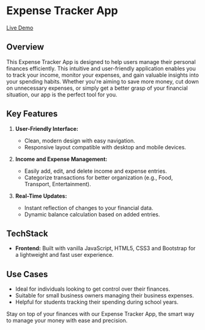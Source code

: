 # Expense Tracker App

[Live Demo](https://expensetracker-fc.netlify.app/)

## Overview

This Expense Tracker App is designed to help users manage their personal finances efficiently. This intuitive and user-friendly application enables you to track your income, monitor your expenses, and gain valuable insights into your spending habits. Whether you're aiming to save more money, cut down on unnecessary expenses, or simply get a better grasp of your financial situation, our app is the perfect tool for you.

## Key Features

1. **User-Friendly Interface:**

   - Clean, modern design with easy navigation.
   - Responsive layout compatible with desktop and mobile devices.

2. **Income and Expense Management:**

   - Easily add, edit, and delete income and expense entries.
   - Categorize transactions for better organization (e.g., Food, Transport, Entertainment).

3. **Real-Time Updates:**

   - Instant reflection of changes to your financial data.
   - Dynamic balance calculation based on added entries.

## TechStack

- **Frontend:** Built with vanilla JavaScript, HTML5, CSS3 and Bootstrap for a lightweight and fast user experience.

## Use Cases

- Ideal for individuals looking to get control over their finances.
- Suitable for small business owners managing their business expenses.
- Helpful for students tracking their spending during school years.

Stay on top of your finances with our Expense Tracker App, the smart way to manage your money with ease and precision.
